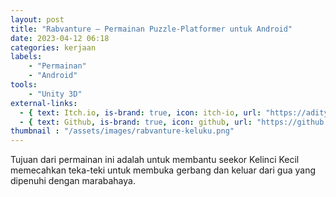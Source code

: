 ```yaml
---
layout: post
title: "Rabvanture – Permainan Puzzle-Platformer untuk Android"
date: 2023-04-12 06:18
categories: kerjaan
labels: 
    - "Permainan"
    - "Android" 
tools: 
    - "Unity 3D"
external-links:
  - { text: Itch.io, is-brand: true, icon: itch-io, url: "https://adityarahmanda.itch.io/rabvanture" }
  - { text: Github, is-brand: true, icon: github, url: "https://github.com/adityarahmanda/Rabvanture" }
thumbnail : "/assets/images/rabvanture-keluku.png"
---
```

Tujuan dari permainan ini adalah untuk membantu seekor Kelinci Kecil memecahkan teka-teki untuk membuka gerbang dan keluar dari gua yang dipenuhi dengan marabahaya.

<!--excerpt-->

 